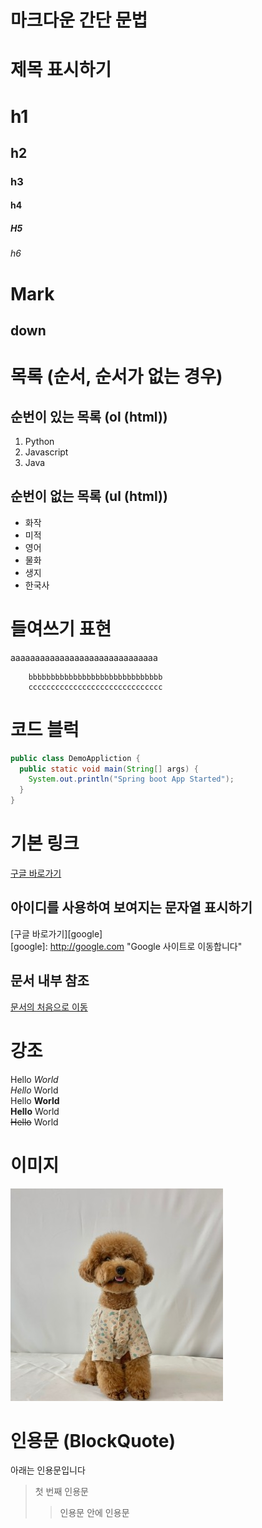 # 마크다운 간단 문법

# 제목 표시하기
# h1
## h2
### h3
#### h4
##### H5
###### h6

Mark
====
down
----

# 목록 (순서, 순서가 없는 경우)
## 순번이 있는 목록 (ol (html))
1. Python
2. Javascript
3. Java

## 순번이 없는 목록 (ul (html))
- 화작
- 미적
- 영어
- 물화
- 생지
- 한국사

# 들여쓰기 표현
aaaaaaaaaaaaaaaaaaaaaaaaaaaaaa

        bbbbbbbbbbbbbbbbbbbbbbbbbbbbbb  
        cccccccccccccccccccccccccccccc

# 코드 블럭
```java
public class DemoAppliction {
  public static void main(String[] args) {
    System.out.println("Spring boot App Started");
  }
}
```

# 기본 링크
[구글 바로가기](http://google.com)

## 아이디를 사용하여 보여지는 문자열 표시하기
[구글 바로가기][google]  
[google]: http://google.com "Google 사이트로 이동합니다"

## 문서 내부 참조
[문서의 처음으로 이동](#마크다운-간단-문법)

# 강조
Hello *World*     
_Hello_ World    
Hello **World**      
__Hello__ World   
~~Hello~~ World   

# 이미지
<img src="강아지 옷.jfif" alt="배경사진" title="강아지 옷">

# 인용문 (BlockQuote)
아래는 인용문입니다   
> 첫 번째 인용문
>> 인용문 안에 인용문

